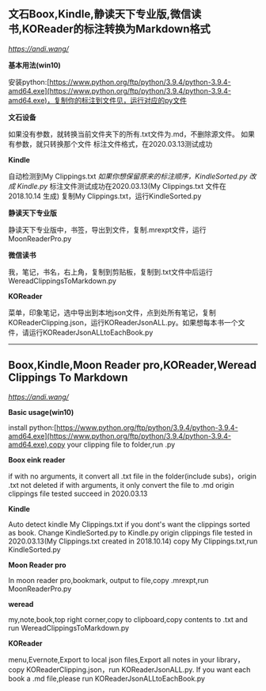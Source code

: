 ## 文石Boox,Kindle,静读天下专业版,微信读书,KOReader的标注转换为Markdown格式

*https://andi.wang/*

**基本用法(win10)**

安装python:[https://www.python.org/ftp/python/3.9.4/python-3.9.4-amd64.exe](https://www.python.org/ftp/python/3.9.4/python-3.9.4-amd64.exe)，复制你的标注到文件见，运行对应的py文件

**文石设备**

如果没有参数，就转换当前文件夹下的所有.txt文件为.md，不删除源文件。
如果有参数，就只转换那个文件
标注文件格式，在2020.03.13测试成功

**Kindle**

自动检测到My Clippings.txt
*如果你想保留原来的标注顺序，KindleSorted.py 改成 Kindle.py*
标注文件测试成功在2020.03.13(My Clippings.txt 文件在 2018.10.14 生成)
复制My Clippings.txt，运行KindleSorted.py

**静读天下专业版**

静读天下专业版中，书签，导出到文件，复制.mrexpt文件，运行MoonReaderPro.py

**微信读书**

我，笔记，书名，右上角，复制到剪贴板，复制到.txt文件中后运行WereadClippingsToMarkdown.py

**KOReader**

菜单，印象笔记，选中导出到本地json文件，点到处所有笔记，复制KOReaderClipping.json，运行KOReaderJsonALL.py。如果想每本书一个文件，请运行KOReaderJsonALLtoEachBook.py

---

## Boox,Kindle,Moon Reader pro,KOReader,Weread Clippings To Markdown

*https://andi.wang/*

**Basic usage(win10)**

install python:[https://www.python.org/ftp/python/3.9.4/python-3.9.4-amd64.exe](https://www.python.org/ftp/python/3.9.4/python-3.9.4-amd64.exe),copy your clipping file to folder,run .py

**Boox eink reader**

if with no arguments, it convert all .txt file in the folder(include subs)，origin .txt not deleted
if with arguments, it only convert the file to .md
origin clippings file tested succeed in 2020.03.13

**Kindle**

Auto detect kindle My Clippings.txt
if you dont's want the clippings sorted as book. Change KindleSorted.py to Kindle.py
origin clippings file tested in 2020.03.13(My Clippings.txt created in 2018.10.14)
copy My Clippings.txt,run KindleSorted.py

**Moon Reader pro**

In moon reader pro,bookmark, output to file,copy .mrexpt,run MoonReaderPro.py

**weread**

my,note,book,top right corner,copy to clipboard,copy contents to .txt and run WereadClippingsToMarkdown.py

**KOReader**

menu,Evernote,Export to local json files,Export all notes in your library，copy KOReaderClipping.json，run KOReaderJsonALL.py. If you want each book a .md file,please run KOReaderJsonALLtoEachBook.py